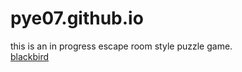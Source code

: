 # pye07.github.io
this is an in progress escape room style puzzle game.<br>
<a href="pye07.github.io/blackbird.html">blackbird</a>
